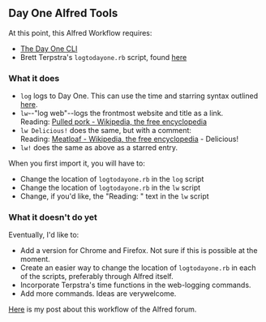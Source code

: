 ## Day One Alfred Tools


At this point, this Alfred Workflow requires:

* [The Day One CLI](http://dayoneapp.com/tools/)
* Brett Terpstra's `logtodayone.rb` script, found [here](http://brettterpstra.com/2012/01/16/logging-with-day-one-geek-style/)

### What it does

* `log` logs to Day One. This can use the time and starring syntax outlined [here](http://brettterpstra.com/2012/01/16/logging-with-day-one-geek-style/).
* `lw`--"log web"--logs the frontmost website and title as a link.  
	Reading: [Pulled pork - Wikipedia, the free encyclopedia](http://en.wikipedia.org/wiki/Pulled_pork)
* `lw Delicious!` does the same, but with a comment:  
	Reading: [Meatloaf - Wikipedia, the free encyclopedia](http://en.wikipedia.org/wiki/Meatloaf) - Delicious!
* `lw!` does the same as above as a starred entry.

When you first import it, you will have to:

* Change the location of `logtodayone.rb` in the `log` script
* Change the location of `logtodayone.rb` in the `lw` script
* Change, if you'd like, the "Reading: " text in the `lw` script
	


### What it doesn't do yet

Eventually, I'd like to:

* Add a version for Chrome and Firefox. Not sure if this is possible at the moment.
* Create an easier way to change the location of `logtodayone.rb` in each of the scripts, preferably through Alfred itself.
* Incorporate Terpstra's time functions in the web-logging commands.
* Add more commands. Ideas are verywelcome.

[Here](http://www.alfredforum.com/topic/1436-day-one-tools-logging-and-logging-from-safari/) is my post about this workflow of the Alfred forum.